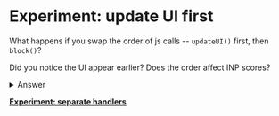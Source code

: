 # Experiment: update UI first

What happens if you swap the order of js calls -- `updateUI()` first, then `block()`?

Did you notice the UI appear earlier?  Does the order affect INP scores?

<details>
<summary>Answer</summary>

```js
button.addEventListener("click", () => {
  score.incrementAndUpdateUI();
  blockFor(1000);
});
```
</details>

**[Experiment: separate handlers](https://github.com/verlok/inp-workshop/blob/main/guide/4-separate-handlers.md)**
